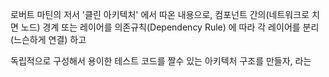 로버트 마틴의 저서 '클린 아키텍처' 에서 따온 내용으로, 컴포넌트 간의(네트워크로 치면 노드) 경계 또는 레이어를 의존규칙(Dependency Rule) 에 따라 각 레이어를 분리(느슨하게 연결) 하고

독립적으로 구성해서 용이한 테스트 코드를 짤수 있는 아키텍처 구조를 만들자, 라는 
